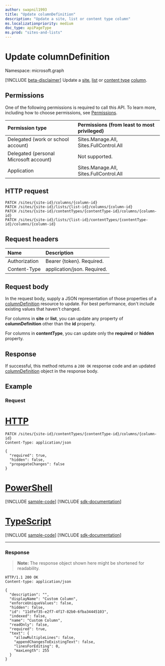 ```yaml
---
author: swapnil1993
title: "Update columnDefinition"
description: "Update a site, list or content type column"
ms.localizationpriority: medium
doc_type: apiPageType
ms.prod: "sites-and-lists"
---
```


# Update columnDefinition
Namespace: microsoft.graph

[!INCLUDE [beta-disclaimer](../../includes/beta-disclaimer.md)]
Update a [site][], [list][] or [content type][contentType] [column][columnDefinition].
  

## Permissions  

One of the following permissions is required to call this API. To learn more, including how to choose permissions, see [Permissions](/graph/permissions-reference).

  

|Permission type | Permissions (from least to most privileged) |
|:--------------------|:---------------------------------------------------------|
|Delegated (work or school account) | Sites.Manage.All, Sites.FullControl.All  |
|Delegated (personal Microsoft account) | Not supported. |
|Application | Sites.Manage.All, Sites.FullControl.All |

  

## HTTP request

<!-- {
  "blockType": "ignored"
}
-->

```http
PATCH /sites/{site-id}/columns/{column-id}
PATCH /sites/{site-id}/lists/{list-id}/columns/{column-id}
PATCH /sites/{site-id}/contentTypes/{contentType-id}/columns/{column-id}
PATCH /sites/{site-id}/lists/{list-id}/contentTypes/{contentType-id}/columns/{column-id}
```


## Request headers
|Name|Description|
|:---|:---|
|Authorization|Bearer {token}. Required.|
|Content-Type|application/json. Required.|


## Request body

In the request body, supply a JSON representation of those properties of a [columnDefinition][] resource to update. For best performance, don't include existing values that haven't changed.

For columns in **site** or **list**, you can update any property of **columnDefinition** other than the **id** property.

For columns in **contentType**, you can update only the **required** or **hidden** property.

## Response

If successful, this method returns a `200 OK` response code and an updated [columnDefinition][] object in the response body.

## Example

### Request

# [HTTP](#tab/http)
<!-- {
  "blockType": "request",
  "name": "update_contenttype_column"
}
-->
```http
PATCH /sites/{site-id}/contentTypes/{contentType-id}/columns/{column-id}
Content-Type: application/json

{
  "required": true,
  "hidden": false,
  "propagateChanges": false		
}
```

# [PowerShell](#tab/powershell)
[!INCLUDE [sample-code](../includes/snippets/powershell/update-contenttype-column-powershell-snippets.md)]
[!INCLUDE [sdk-documentation](../includes/snippets/snippets-sdk-documentation-link.md)]

# [TypeScript](#tab/typescript)
[!INCLUDE [sample-code](../includes/snippets/typescript/update-contenttype-column-typescript-snippets.md)]
[!INCLUDE [sdk-documentation](../includes/snippets/snippets-sdk-documentation-link.md)]

---

### Response
>**Note:** The response object shown here might be shortened for readability.

<!-- {
  "blockType": "response",
  "truncated": true,
  "@odata.type": "microsoft.graph.columnDefinition"
}
-->
```http
HTTP/1.1 200 OK
Content-type: application/json

{
  "description": "",
  "displayName": "Custom Column",
  "enforceUniqueValues": false,
  "hidden": false,
  "id": "11dfef35-e2f7-4f17-82b0-6fba34445103",
  "indexed": false,
  "name": "Custom Column",
  "readOnly": false,
  "required": true,
  "text": {
    "allowMultipleLines": false,
    "appendChangesToExistingText": false,
    "linesForEditing": 0,
    "maxLength": 255
  }
}
```

  

[columnDefinition]: ../resources/columnDefinition.md
[contentType]: ../resources/contentType.md
[list]: ../resources/list.md
[site]: ../resources/site.md

